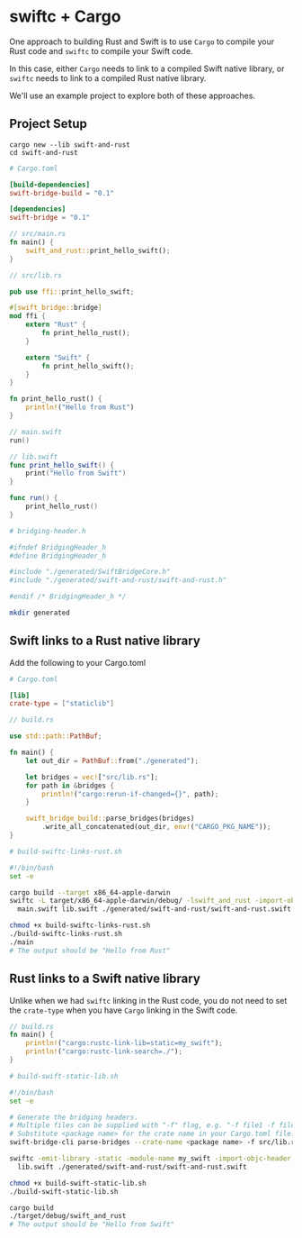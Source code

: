 # swiftc + Cargo

One approach to building Rust and Swift is to use `Cargo` to compile your Rust code and `swiftc` to compile your Swift code.

In this case, either `Cargo` needs to link to a compiled Swift native library, or `swiftc` needs to link to a compiled Rust
native library.

We'll use an example project to explore both of these approaches.

## Project Setup

```
cargo new --lib swift-and-rust
cd swift-and-rust
```

```toml
# Cargo.toml

[build-dependencies]
swift-bridge-build = "0.1"

[dependencies]
swift-bridge = "0.1"
```

```rust
// src/main.rs
fn main() {
    swift_and_rust::print_hello_swift();
}
```

```rust
// src/lib.rs

pub use ffi::print_hello_swift;

#[swift_bridge::bridge]
mod ffi {
    extern "Rust" {
        fn print_hello_rust();
    }

    extern "Swift" {
        fn print_hello_swift();
    }
}

fn print_hello_rust() {
    println!("Hello from Rust")
}
```


```swift
// main.swift
run()
```

```swift
// lib.swift
func print_hello_swift() {
    print("Hello from Swift")
}

func run() {
    print_hello_rust()
}
```

```sh
# bridging-header.h

#ifndef BridgingHeader_h
#define BridgingHeader_h

#include "./generated/SwiftBridgeCore.h"
#include "./generated/swift-and-rust/swift-and-rust.h"

#endif /* BridgingHeader_h */
```

```sh
mkdir generated
```

## Swift links to a Rust native library

Add the following to your Cargo.toml

```toml
# Cargo.toml

[lib]
crate-type = ["staticlib"]
```

```rust
// build.rs

use std::path::PathBuf;

fn main() {
    let out_dir = PathBuf::from("./generated");

    let bridges = vec!["src/lib.rs"];
    for path in &bridges {
        println!("cargo:rerun-if-changed={}", path);
    }

    swift_bridge_build::parse_bridges(bridges)
        .write_all_concatenated(out_dir, env!("CARGO_PKG_NAME"));
}
```

```sh
# build-swiftc-links-rust.sh

#!/bin/bash
set -e

cargo build --target x86_64-apple-darwin
swiftc -L target/x86_64-apple-darwin/debug/ -lswift_and_rust -import-objc-header bridging-header.h \
  main.swift lib.swift ./generated/swift-and-rust/swift-and-rust.swift ./generated/SwiftBridgeCore.swift
```

```sh
chmod +x build-swiftc-links-rust.sh
./build-swiftc-links-rust.sh
./main
# The output should be "Hello from Rust"
```

## Rust links to a Swift native library

Unlike when we had `swiftc` linking in the Rust code, you do not need to set the `crate-type`
when you have `Cargo` linking in the Swift code.

```rust
// build.rs
fn main() {
    println!("cargo:rustc-link-lib=static=my_swift");
    println!("cargo:rustc-link-search=./");
}
```

```sh
# build-swift-static-lib.sh

#!/bin/bash
set -e

# Generate the bridging headers.
# Multiple files can be supplied with "-f" flag, e.g. "-f file1 -f file2".
# Substitute <package name> for the crate name in your Cargo.toml file.
swift-bridge-cli parse-bridges --crate-name <package name> -f src/lib.rs -o generated

swiftc -emit-library -static -module-name my_swift -import-objc-header bridging-header.h \
  lib.swift ./generated/swift-and-rust/swift-and-rust.swift
```

```sh
chmod +x build-swift-static-lib.sh
./build-swift-static-lib.sh

cargo build
./target/debug/swift_and_rust
# The output should be "Hello from Swift"
```
